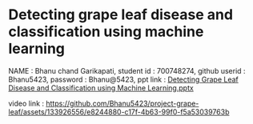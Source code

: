 # Detecting grape leaf disease and classification using machine learning 
NAME          : Bhanu chand Garikapati,
student id    : 700748274,
github userid : Bhanu5423,
password      : Bhanu@5423,
ppt link      : 
[Detecting Grape Leaf Disease and Classification using Machine Learning.pptx](https://github.com/Bhanu5423/project-grape-leaf/files/11785135/Detecting.Grape.Leaf.Disease.and.Classification.using.Machine.Learning.pptx)

video link     :
 https://github.com/Bhanu5423/project-grape-leaf/assets/133926556/e8244880-c17f-4b63-99f0-f5a53039763b






 
